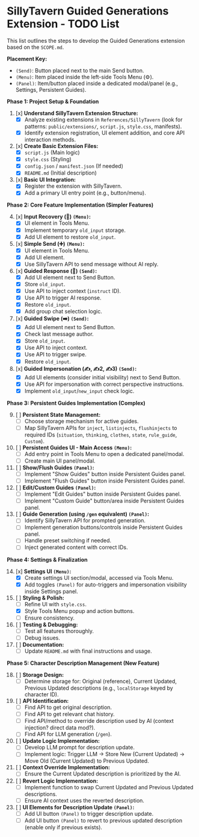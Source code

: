 # SillyTavern Guided Generations Extension - TODO List

This list outlines the steps to develop the Guided Generations extension based on the `SCOPE.md`.

**Placement Key:**
*   `(Send)`: Button placed next to the main Send button.
*   `(Menu)`: Item placed inside the left-side Tools Menu (⚙️).
*   `(Panel)`: Item/button placed inside a dedicated modal/panel (e.g., Settings, Persistent Guides).

**Phase 1: Project Setup & Foundation**

1.  [x] **Understand SillyTavern Extension Structure:**
    *   [x] Analyze existing extensions in `References/SillyTavern` (look for patterns: `public/extensions/`, `script.js`, `style.css`, manifests).
    *   [x] Identify extension registration, UI element addition, and core API interaction methods.
2.  [x] **Create Basic Extension Files:**
    *   [x] `script.js` (Main logic)
    *   [x] `style.css` (Styling)
    *   [x] `config.json` / `manifest.json` (If needed)
    *   [x] `README.md` (Initial description)
3.  [x] **Basic UI Integration:**
    *   [x] Register the extension with SillyTavern.
    *   [x] Add a primary UI entry point (e.g., button/menu).

**Phase 2: Core Feature Implementation (Simpler Features)**

4.  [x] **Input Recovery (🛟) `(Menu)`:**
    *   [x] UI element in Tools Menu.
    *   [x] Implement temporary `old_input` storage.
    *   [x] Add UI element to restore `old_input`.
5.  [x] **Simple Send (➕) `(Menu)`:**
    *   [x] UI element in Tools Menu.
    *   [x] Add UI element.
    *   [x] Use SillyTavern API to send message without AI reply.
6.  [x] **Guided Response (🦮) `(Send)`:**
    *   [x] Add UI element next to Send Button.
    *   [x] Store `old_input`.
    *   [x] Use API to inject context (`instruct` ID).
    *   [x] Use API to trigger AI response.
    *   [x] Restore `old_input`.
    *   [x] Add group chat selection logic.
7.  [x] **Guided Swipe (➡️) `(Send)`:**
    *   [x] Add UI element next to Send Button.
    *   [x] Check last message author.
    *   [x] Store `old_input`.
    *   [x] Use API to inject context.
    *   [x] Use API to trigger swipe.
    *   [x] Restore `old_input`.
8.  [x] **Guided Impersonation (✍️, ✍️2, ✍️3) `(Send)`:**
    *   [x] Add UI elements (consider initial visibility) next to Send Button.
    *   [x] Use API for impersonation with correct perspective instructions.
    *   [x] Implement `old_input`/`new_input` check logic.

**Phase 3: Persistent Guides Implementation (Complex)**

9.  [ ] **Persistent State Management:**
    *   [ ] Choose storage mechanism for active guides.
    *   [ ] Map SillyTavern APIs for `inject`, `listinjects`, `flushinjects` to required IDs (`situation`, `thinking`, `clothes`, `state`, `rule_guide`, `Custom`).
10. [ ] **Persistent Guides UI - Main Access `(Menu)`:**
    *   [ ] Add entry point in Tools Menu to open a dedicated panel/modal.
    *   [ ] Create main UI panel/modal.
11. [ ] **Show/Flush Guides `(Panel)`:**
    *   [ ] Implement "Show Guides" button inside Persistent Guides panel.
    *   [ ] Implement "Flush Guides" button inside Persistent Guides panel.
12. [ ] **Edit/Custom Guides `(Panel)`:**
    *   [ ] Implement "Edit Guides" button inside Persistent Guides panel.
    *   [ ] Implement "Custom Guide" button/area inside Persistent Guides panel.
13. [ ] **Guide Generation (using `/gen` equivalent) `(Panel)`:**
    *   [ ] Identify SillyTavern API for prompted generation.
    *   [ ] Implement generation buttons/controls inside Persistent Guides panel.
    *   [ ] Handle preset switching if needed.
    *   [ ] Inject generated content with correct IDs.

**Phase 4: Settings & Finalization**

14. [x] **Settings UI `(Menu)`:**
    *   [x] Create settings UI section/modal, accessed via Tools Menu.
    *   [x] Add toggles `(Panel)` for auto-triggers and impersonation visibility inside Settings panel.
15. [ ] **Styling & Polish:**
    *   [ ] Refine UI with `style.css`.
    *   [x] Style Tools Menu popup and action buttons.
    *   [ ] Ensure consistency.
16. [ ] **Testing & Debugging:**
    *   [ ] Test all features thoroughly.
    *   [ ] Debug issues.
17. [ ] **Documentation:**
    *   [ ] Update `README.md` with final instructions and usage.

**Phase 5: Character Description Management (New Feature)**

18. [ ] **Storage Design:**
    *   [ ] Determine storage for: Original (reference), Current Updated, Previous Updated descriptions (e.g., `localStorage` keyed by character ID).
19. [ ] **API Identification:**
    *   [ ] Find API to get original description.
    *   [ ] Find API to get relevant chat history.
    *   [ ] Find API/method to override description used by AI (context injection? direct data mod?).
    *   [ ] Find API for LLM generation (`/gen`).
20. [ ] **Update Logic Implementation:**
    *   [ ] Develop LLM prompt for description update.
    *   [ ] Implement logic: Trigger LLM -> Store New (Current Updated) -> Move Old (Current Updated) to Previous Updated.
21. [ ] **Context Override Implementation:**
    *   [ ] Ensure the Current Updated description is prioritized by the AI.
22. [ ] **Revert Logic Implementation:**
    *   [ ] Implement function to swap Current Updated and Previous Updated descriptions.
    *   [ ] Ensure AI context uses the reverted description.
23. [ ] **UI Elements for Description Update `(Panel)`:**
    *   [ ] Add UI button `(Panel)` to trigger description update.
    *   [ ] Add UI button `(Panel)` to revert to previous updated description (enable only if previous exists).
